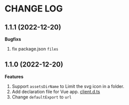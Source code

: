 # CHANGE LOG

## 1.1.1 (2022-12-20)

**Bugfixs**

1. fix package.json `files`

## 1.1.0 (2022-12-20)

**Features**

1. Support `assetsDirName` to Limit the svg icon in a folder.
2. Add declaration file for Vue app. [client.d.ts]('./client.d.ts')
3. Change `defaultExport` to `url`